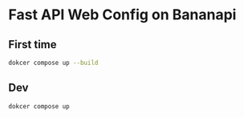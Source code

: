 # Fast API Web Config on Bananapi
## First time
```bash
dokcer compose up --build
```
## Dev
```bash
dokcer compose up
```